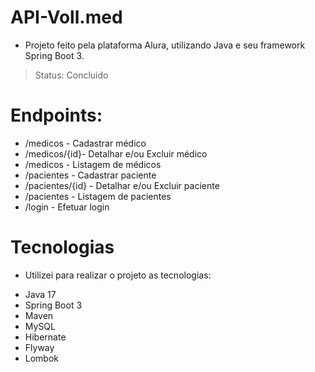 # API-Voll.med
* Projeto feito pela plataforma Alura, utilizando Java e seu framework Spring Boot 3.
> Status: Concluido

# Endpoints:
* /medicos - Cadastrar médico
* /medicos/{id}- Detalhar e/ou Excluir médico
* /medicos - Listagem de médicos
* /pacientes - Cadastrar paciente
* /pacientes/{id} - Detalhar e/ou Excluir paciente
* /pacientes - Listagem de pacientes
* /login - Efetuar login

# Tecnologias
- Utilizei para realizar o projeto as tecnologias:
* Java 17
* Spring Boot 3
* Maven
* MySQL
* Hibernate
* Flyway
* Lombok
